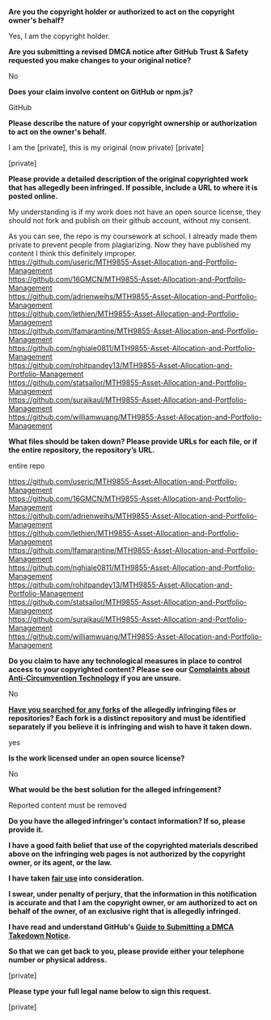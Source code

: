 **Are you the copyright holder or authorized to act on the copyright owner's behalf?**

Yes, I am the copyright holder.

**Are you submitting a revised DMCA notice after GitHub Trust & Safety requested you make changes to your original notice?**

No

**Does your claim involve content on GitHub or npm.js?**

GitHub

**Please describe the nature of your copyright ownership or authorization to act on the owner's behalf.**

I am the [private], this is my original (now private) [private]

[private]

**Please provide a detailed description of the original copyrighted work that has allegedly been infringed. If possible, include a URL to where it is posted online.**

My understanding is if my work does not have an open source license, they should not fork and publish on their github account, without my consent.

As you can see, the repo is my coursework at school. I already made them private to prevent people from plagiarizing. Now they have published my content I think this definitely improper.  
https://github.com/useric/MTH9855-Asset-Allocation-and-Portfolio-Management  
https://github.com/16GMCN/MTH9855-Asset-Allocation-and-Portfolio-Management  
https://github.com/adrienweihs/MTH9855-Asset-Allocation-and-Portfolio-Management  
https://github.com/lethien/MTH9855-Asset-Allocation-and-Portfolio-Management  
https://github.com/lfamarantine/MTH9855-Asset-Allocation-and-Portfolio-Management  
https://github.com/nghiale0811/MTH9855-Asset-Allocation-and-Portfolio-Management  
https://github.com/rohitpandey13/MTH9855-Asset-Allocation-and-Portfolio-Management  
https://github.com/statsailor/MTH9855-Asset-Allocation-and-Portfolio-Management  
https://github.com/surajkaul/MTH9855-Asset-Allocation-and-Portfolio-Management  
https://github.com/williamwuang/MTH9855-Asset-Allocation-and-Portfolio-Management  

**What files should be taken down? Please provide URLs for each file, or if the entire repository, the repository’s URL.**

entire repo

https://github.com/useric/MTH9855-Asset-Allocation-and-Portfolio-Management  
https://github.com/16GMCN/MTH9855-Asset-Allocation-and-Portfolio-Management  
https://github.com/adrienweihs/MTH9855-Asset-Allocation-and-Portfolio-Management  
https://github.com/lethien/MTH9855-Asset-Allocation-and-Portfolio-Management  
https://github.com/lfamarantine/MTH9855-Asset-Allocation-and-Portfolio-Management  
https://github.com/nghiale0811/MTH9855-Asset-Allocation-and-Portfolio-Management  
https://github.com/rohitpandey13/MTH9855-Asset-Allocation-and-Portfolio-Management  
https://github.com/statsailor/MTH9855-Asset-Allocation-and-Portfolio-Management  
https://github.com/surajkaul/MTH9855-Asset-Allocation-and-Portfolio-Management  
https://github.com/williamwuang/MTH9855-Asset-Allocation-and-Portfolio-Management  

**Do you claim to have any technological measures in place to control access to your copyrighted content? Please see our <a href="https://docs.github.com/articles/guide-to-submitting-a-dmca-takedown-notice#complaints-about-anti-circumvention-technology">Complaints about Anti-Circumvention Technology</a> if you are unsure.**

No

**<a href="https://docs.github.com/articles/dmca-takedown-policy#b-what-about-forks-or-whats-a-fork">Have you searched for any forks</a> of the allegedly infringing files or repositories? Each fork is a distinct repository and must be identified separately if you believe it is infringing and wish to have it taken down.**

yes

**Is the work licensed under an open source license?**

No

**What would be the best solution for the alleged infringement?**

Reported content must be removed

**Do you have the alleged infringer’s contact information? If so, please provide it.**

**I have a good faith belief that use of the copyrighted materials described above on the infringing web pages is not authorized by the copyright owner, or its agent, or the law.**

**I have taken <a href="https://www.lumendatabase.org/topics/22">fair use</a> into consideration.**

**I swear, under penalty of perjury, that the information in this notification is accurate and that I am the copyright owner, or am authorized to act on behalf of the owner, of an exclusive right that is allegedly infringed.**

**I have read and understand GitHub's <a href="https://docs.github.com/articles/guide-to-submitting-a-dmca-takedown-notice/">Guide to Submitting a DMCA Takedown Notice</a>.**

**So that we can get back to you, please provide either your telephone number or physical address.**

[private]

**Please type your full legal name below to sign this request.**

[private]
